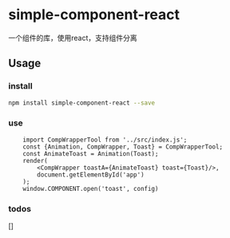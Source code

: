 # simple-component-react
一个组件的库，使用react，支持组件分离

## Usage

### install

```bash
npm install simple-component-react --save
```

### use

```
    import CompWrapperTool from '../src/index.js';
    const {Animation, CompWrapper, Toast} = CompWrapperTool;
    const AnimateToast = Animation(Toast);
    render(
        <CompWrapper toastA={AnimateToast} toast={Toast}/>,
        document.getElementById('app')
    );
    window.COMPONENT.open('toast', config)
```

### todos
[]